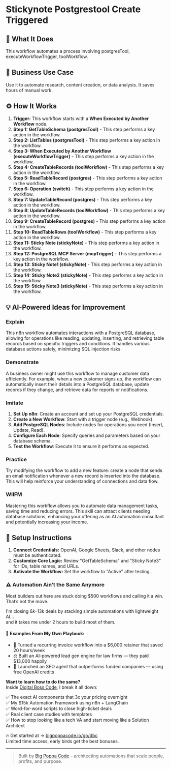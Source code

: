 # Stickynote Postgrestool Create Triggered

## 🚀 What It Does
This workflow automates a process involving postgresTool, executeWorkflowTrigger, toolWorkflow.

## 💼 Business Use Case
Use it to automate research, content creation, or data analysis. It saves hours of manual work.

## ⚙️ How It Works
1.  **Trigger:** This workflow starts with a **When Executed by Another Workflow** node.
2. **Step 1: GetTableSchema (postgresTool)** - This step performs a key action in the workflow.
3. **Step 2: ListTables (postgresTool)** - This step performs a key action in the workflow.
4. **Step 3: When Executed by Another Workflow (executeWorkflowTrigger)** - This step performs a key action in the workflow.
5. **Step 4: CreateTableRecords (toolWorkflow)** - This step performs a key action in the workflow.
6. **Step 5: ReadTableRecord (postgres)** - This step performs a key action in the workflow.
7. **Step 6: Operation (switch)** - This step performs a key action in the workflow.
8. **Step 7: UpdateTableRecord (postgres)** - This step performs a key action in the workflow.
9. **Step 8: UpdateTableRecords (toolWorkflow)** - This step performs a key action in the workflow.
10. **Step 9: CreateTableRecord (postgres)** - This step performs a key action in the workflow.
11. **Step 10: ReadTableRows (toolWorkflow)** - This step performs a key action in the workflow.
12. **Step 11: Sticky Note (stickyNote)** - This step performs a key action in the workflow.
13. **Step 12: PostgreSQL MCP Server (mcpTrigger)** - This step performs a key action in the workflow.
14. **Step 13: Sticky Note1 (stickyNote)** - This step performs a key action in the workflow.
15. **Step 14: Sticky Note2 (stickyNote)** - This step performs a key action in the workflow.
16. **Step 15: Sticky Note3 (stickyNote)** - This step performs a key action in the workflow.

## 💡 AI-Powered Ideas for Improvement
### Explain
This n8n workflow automates interactions with a PostgreSQL database, allowing for operations like reading, updating, inserting, and retrieving table records based on specific triggers and conditions. It handles various database actions safely, minimizing SQL injection risks.

### Demonstrate
A business owner might use this workflow to manage customer data efficiently. For example, when a new customer signs up, the workflow can automatically insert their details into a PostgreSQL database, update records if they change, and retrieve data for reports or notifications.

### Imitate
1. **Set Up n8n**: Create an account and set up your PostgreSQL credentials.
2. **Create a New Workflow**: Start with a trigger node (e.g., Webhook).
3. **Add PostgreSQL Nodes**: Include nodes for operations you need (Insert, Update, Read).
4. **Configure Each Node**: Specify queries and parameters based on your database schema.
5. **Test the Workflow**: Execute it to ensure it performs as expected.

### Practice
Try modifying the workflow to add a new feature: create a node that sends an email notification whenever a new record is inserted into the database. This will help reinforce your understanding of connections and data flow.

### WIIFM
Mastering this workflow allows you to automate data management tasks, saving time and reducing errors. This skill can attract clients needing database solutions, enhancing your offering as an AI automation consultant and potentially increasing your income.

## 🔧 Setup Instructions
1. **Connect Credentials:** OpenAI, Google Sheets, Slack, and other nodes must be authenticated.
2. **Customize Core Logic:** Review "GetTableSchema" and "Sticky Note3" for IDs, table names, and URLs.
3. **Activate the Workflow:** Set the workflow to "Active" after testing.

### ⚠️ Automation Ain’t the Same Anymore

Most builders out here are stuck doing $500 workflows and calling it a win.  
That’s not the move.  

I'm closing $6k–$13k deals by stacking simple automations with lightweight AI...  
and it takes me under 2 hours to build most of them.

#### 🧠 Examples From My Own Playbook:
- 🔁 Turned a recurring invoice workflow into a $6,000 retainer that saved 20 hours/week  
- ⚖️ Built an AI-powered lead gen engine for law firms — they paid $13,000 happily  
- 🚀 Launched an SEO agent that outperforms funded companies — using free OpenAI credits  

**Want to learn how to do the same?**  
Inside [Digital Boss Code](https://bigpoppacode.io/go/dbc), I break it all down:

✅ The exact AI components that 3x your pricing overnight  
✅ My $15k Automation Framework using n8n + LangChain  
✅ Word-for-word scripts to close high-ticket deals  
✅ Real client case studies with templates  
✅ How to stop looking like a tech VA and start moving like a Solution Architect  

🔥 Get started at → [bigpoppacode.io/go/dbc](https://bigpoppacode.io/go/dbc)  
Limited time access, early birds get the best bonuses.

---
> Built by [Big Poppa Code](https://bigpoppacode.io) – architecting automations that scale people, profits, and purpose.
